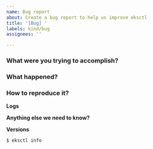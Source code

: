 ```yaml
---
name: Bug report
about: Create a bug report to help us improve eksctl
title: '[Bug] '
labels: kind/bug
assignees: ''

---
```


<!--
Thank you for opening this bug report! You are helping make eksctl a better project :)
In order to help us process this issue faster, please provide as much detail as possible.

When providing command examples, error output or code samples, please use code blocks.
For verbose output, for example logs, please either create a gist or use html details tags.
-->

<!--
Before you start writing:
1. Please search through existing issues to see whether your problem has already been reported.
2. Download the latest version of eksctl to see whether the problem has already been fixed.

For more information on how to open a bug report in eksctl, please refer to our issue submission guide.
https://github.com/weaveworks/eksctl/blob/main/CONTRIBUTING.md#opening-issues
-->

### What were you trying to accomplish?
<!-- Information about the command you ran and what you expected to happen. -->

### What happened?
<!-- A description of actual behavior (with error messages). -->

### How to reproduce it?
<!--
Include ALL the steps to reproduce the bug.

If using a config file, include it here, removing any sensitive information!
-->


**Logs**
<!--
Include the output of the command line when running eksctl. If possible, eksctl should be run with debug logs. For example:
`eksctl get clusters -v 4`
Make sure you redact any sensitive information before posting.
If the output is long, please consider a Gist, or an html details tag.
-->

**Anything else we need to know?**
<!--
What OS are you using?
Are you using a downloaded binary or did you compile eksctl?
What type of AWS credentials are you using (i.e. default/named profile, MFA)? - please don't include actual credentials though!
-->

**Versions**
<!--
Please paste in the output of this command:
-->
```
$ eksctl info
```

